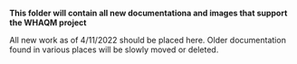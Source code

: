 **This folder will contain all new documentationa and images that support the WHAQM project**

All new work as of 4/11/2022 should be placed here.  Older documentation found in various places
will be slowly moved or deleted.  